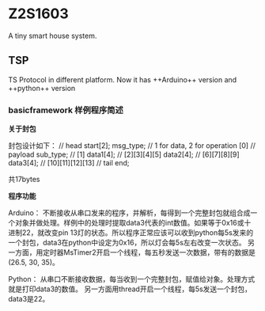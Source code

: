 # Z2S1603
A tiny smart house system.

## TSP

TS Protocol in different platform. Now it has ++Arduino++ version and ++python++ version

### basicframework 样例程序简述

**关于封包**

封包设计如下：
// head
start[2];
msg_type; // 1 for data, 2 for operation [0]
// payload
sub_type;				// [1]
data1[4];				// [2][3][4][5]
data2[4];				// [6][7][8][9]
data3[4];				// [10][11][12][13]
// tail
end;

共17bytes

**程序功能**

Arduino：
不断接收从串口发来的程序，并解析，每得到一个完整封包就组合成一个对象并做处理。样例中的处理时提取data3代表的int数值。如果等于0x16或十进制22，就改变pin 13灯的状态。所以程序正常应该可以收到python每5s发来的一个封包，data3在python中设定为0x16，所以灯会每5s左右改变一次状态。
另一方面，用定时器MsTimer2开启一个线程，每五秒发送一次数据，带有的数据是(26.5, 30, 35)。

Python：
从串口不断接收数据，每当收到一个完整封包，赋值给对象。处理方式就是打印data3的数值。
另一方面用thread开启一个线程，每5s发送一个封包，data3是22。
